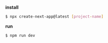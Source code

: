 **install**
```bash
$ npx create-next-app@latest [project-name]
```

**run**
```bash
$ npm run dev
`````